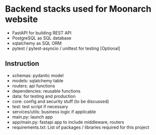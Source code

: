 # Backend stacks used for Moonarch website
- FastAPI for building REST API
- PostgreSQL as SQL database
- sqlalchemy as SQL ORM
 - pytest / pytest-asyncio / unittest for testing [Optional]

## Instruction
- schemas: pydantic model
- models: sqlalchemy table
- routers: api functions
- dependencies: reusable functions
- data: for testing and production
- core: config and security stuff (to be discussed)
- test: test script if necessary
- services/utils: business logic if applicable
- main.py: launch app
- app/main.py: fastapi app to include middleware, routers
- requirements.txt: List of packages / libraries required for this project